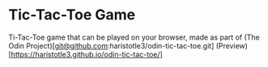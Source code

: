 # Tic-Tac-Toe Game

Ti-Tac-Toe game that can be played on your browser, made as part of (The Odin Project)[git@github.com:haristotle3/odin-tic-tac-toe.git]
(Preview)[https://haristotle3.github.io/odin-tic-tac-toe/]
